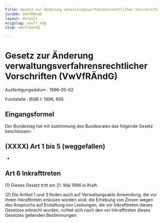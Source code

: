 ```yaml
---
Title: Gesetz zur Änderung verwaltungsverfahrensrechtlicher Vorschriften
jurabk: VwVfRÄndG
layout: default
origslug: vwvfr_ndg
slug: vwvfraendg

---
```


# Gesetz zur Änderung verwaltungsverfahrensrechtlicher Vorschriften (VwVfRÄndG)

Ausfertigungsdatum
:   1996-05-02

Fundstelle
:   BGBl I: 1996, 656



## Eingangsformel

Der Bundestag hat mit zustimmung des Bundesrates das folgende Gesetz beschlossen:


## (XXXX) Art 1 bis 5 (weggefallen)

-


## Art 6 Inkrafttreten

(1) Dieses Gesetz tritt am 21. Mai 1996 in Kraft.

(2) Die Artikel 1 und 3 finden auch auf Verwaltungsakte Anwendung, die vor ihrem Inkrafttreten erlassen worden sind; die Erhebung von Zinsen wegen des Anspruchs auf Erstattung von Leistungen, die vor Inkrafttreten dieses Gesetzes erbracht wurden, richtet sich nach den vor Inkrafttreten dieses Gesetzes geltenden Bestimmungen.

